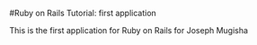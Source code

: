 
#Ruby on Rails Tutorial: first application

This is the first application for Ruby on Rails for Joseph Mugisha

